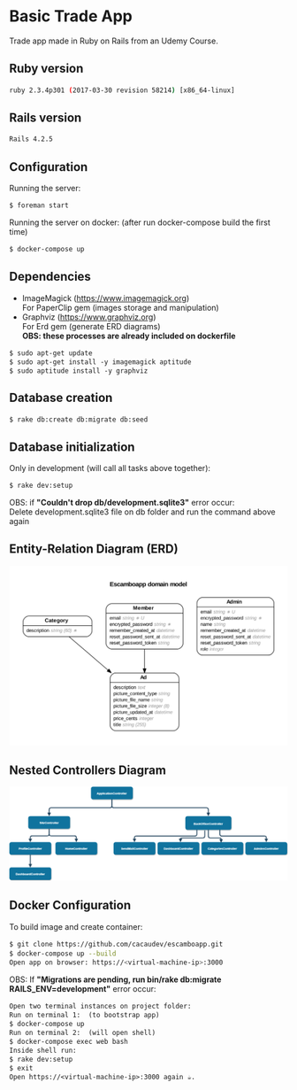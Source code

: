 # Basic Trade App
  Trade app made in Ruby on Rails from an Udemy Course.

## Ruby version
  ```sh
  ruby 2.3.4p301 (2017-03-30 revision 58214) [x86_64-linux]
  ```
## Rails version
  ```sh
  Rails 4.2.5
  ```
## Configuration
  Running the server:
  ```sh
  $ foreman start
  ```
  Running the server on docker: (after run docker-compose build the first time)
  ```sh
  $ docker-compose up
  ```
## Dependencies
  * ImageMagick (https://www.imagemagick.org)  
  For PaperClip gem (images storage and manipulation) 
  * Graphviz (https://www.graphviz.org)  
  For Erd gem (generate ERD diagrams)  
  **OBS: these processes are already included on dockerfile**
  ```
  $ sudo apt-get update
  $ sudo apt-get install -y imagemagick aptitude
  $ sudo aptitude install -y graphviz
  ```
## Database creation
  ```sh
  $ rake db:create db:migrate db:seed
  ```
## Database initialization
  Only in development (will call all tasks above together):
  ```sh
  $ rake dev:setup  
  ```  
  OBS: if **"Couldn't drop db/development.sqlite3"** error occur:  
    Delete development.sqlite3 file on db folder and run the command above again  

## Entity-Relation Diagram (ERD)
![alt text](https://github.com/cacaudev/escamboapp/blob/master/erd.png)

## Nested Controllers Diagram
![alt text](https://github.com/cacaudev/escamboapp/blob/master/NestedControllerDiagram.png)

## Docker Configuration
  To build image and create container:
  ```sh
  $ git clone https://github.com/cacaudev/escamboapp.git  
  $ docker-compose up --build  
  Open app on browser: https://<virtual-machine-ip>:3000
  ```
  OBS: If **"Migrations are pending, run bin/rake db:migrate RAILS_ENV=development"** 
  error occur: 
  
    Open two terminal instances on project folder:
    Run on terminal 1:  (to bootstrap app)  
    $ docker-compose up  
    Run on terminal 2:  (will open shell)  
    $ docker-compose exec web bash  
    Inside shell run:  
    $ rake dev:setup
    $ exit  
    Open https://<virtual-machine-ip>:3000 again ☕.  
